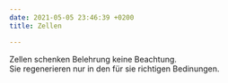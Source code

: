```yaml
---
date: 2021-05-05 23:46:39 +0200
title: Zellen

---
```

Zellen schenken Belehrung keine Beachtung.  
Sie regenerieren nur in den für sie richtigen Bedinungen.